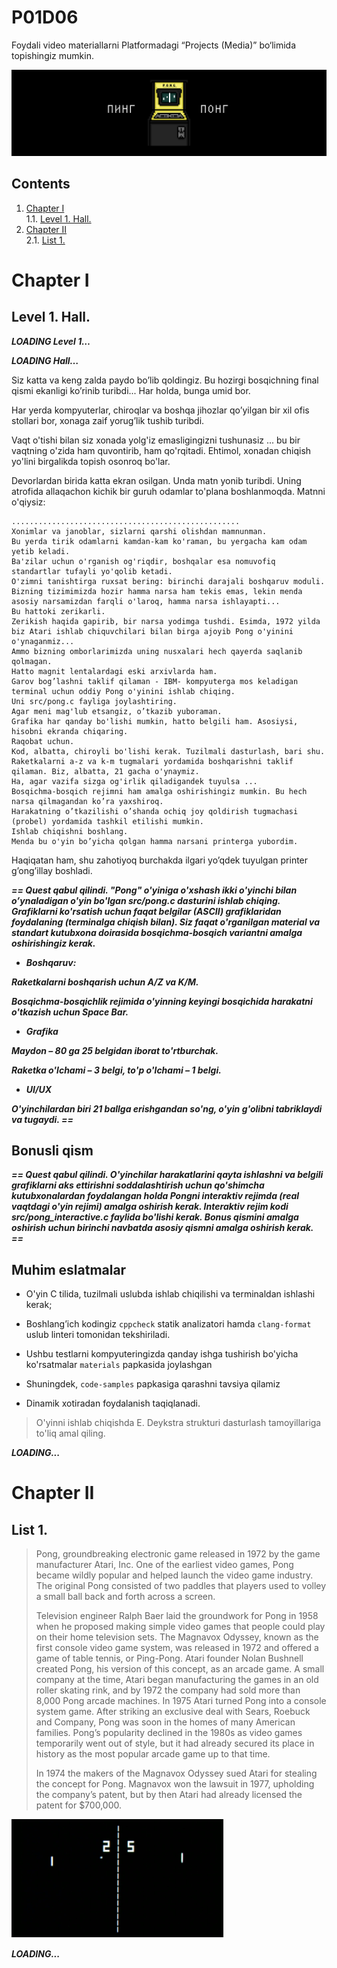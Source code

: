# P01D06

Foydali video materiallarni Platformadagi “Projects (Media)” bo‘limida topishingiz mumkin. 

![dayp01](misc/rus/images/dayp01.png)

## Contents

1. [Chapter I](#Chapter-I) \
    1.1. [Level 1. Hall.](#level-1-hall)
2. [Chapter II](#Chapter-II) \
    2.1. [List 1.](#list-1)


# Chapter I

## Level 1. Hall.

***LOADING Level 1…***

***LOADING Hall…***

Siz katta va keng zalda paydo bo’lib qoldingiz. Bu hozirgi bosqichning final qismi ekanligi ko’rinib turibdi... Har holda, bunga umid bor.

Har yerda kompyuterlar, chiroqlar va boshqa jihozlar qo’yilgan bir xil ofis stollari bor, xonaga zaif yorug’lik tushib turibdi.

Vaqt o'tishi bilan siz xonada yolg'iz emasligingizni tushunasiz ... bu bir vaqtning o'zida ham quvontirib, ham qo'rqitadi. Ehtimol, xonadan chiqish yo'lini birgalikda topish osonroq bo'lar.

Devorlardan birida katta ekran osilgan. Unda matn yonib turibdi. Uning atrofida allaqachon kichik bir guruh odamlar to'plana boshlanmoqda. Matnni o'qiysiz:

    ...................................................
    Xonimlar va janoblar, sizlarni qarshi olishdan mamnunman.
    Bu yerda tirik odamlarni kamdan-kam ko'raman, bu yergacha kam odam yetib keladi.
    Ba'zilar uchun o'rganish og'riqdir, boshqalar esa nomuvofiq standartlar tufayli yo'qolib ketadi.
    O'zimni tanishtirga ruxsat bering: birinchi darajali boshqaruv moduli.
    Bizning tizimimizda hozir hamma narsa ham tekis emas, lekin menda asosiy narsamizdan farqli o'laroq, hamma narsa ishlayapti...
    Bu hattoki zerikarli.
    Zerikish haqida gapirib, bir narsa yodimga tushdi. Esimda, 1972 yilda biz Atari ishlab chiquvchilari bilan birga ajoyib Pong o'yinini o'ynaganmiz...
    Ammo bizning omborlarimizda uning nusxalari hech qayerda saqlanib qolmagan.
    Hatto magnit lentalardagi eski arxivlarda ham.
    Garov bog’lashni taklif qilaman - IBM- kompyuterga mos keladigan terminal uchun oddiy Pong o'yinini ishlab chiqing.
    Uni src/pong.c fayliga joylashtiring.
    Agar meni mag'lub etsangiz, o’tkazib yuboraman.
    Grafika har qanday bo'lishi mumkin, hatto belgili ham. Asosiysi, hisobni ekranda chiqaring.
    Raqobat uchun.
    Kod, albatta, chiroyli bo'lishi kerak. Tuzilmali dasturlash, bari shu.
    Raketkalarni a-z va k-m tugmalari yordamida boshqarishni taklif qilaman. Biz, albatta, 21 gacha o'ynaymiz.
    Ha, agar vazifa sizga og'irlik qiladigandek tuyulsa ...
    Bosqichma-bosqich rejimni ham amalga oshirishingiz mumkin. Bu hech narsa qilmagandan ko’ra yaxshiroq.
    Harakatning o’tkazilishi o’shanda ochiq joy qoldirish tugmachasi (probel) yordamida tashkil etilishi mumkin.
    Ishlab chiqishni boshlang.
    Menda bu o'yin bo’yicha qolgan hamma narsani printerga yubordim.

Haqiqatan ham, shu zahotiyoq burchakda ilgari yo’qdek tuyulgan printer g’ong’illay boshladi.

***== Quest qabul qilindi. "Pong" o'yiniga o'xshash ikki o'yinchi bilan o’ynaladigan o'yin bo'lgan src/pong.c dasturini ishlab chiqing. Grafiklarni ko'rsatish uchun faqat belgilar (ASCII) grafiklaridan foydalaning (terminalga chiqish bilan). Siz faqat o'rganilgan material va standart kutubxona doirasida bosqichma-bosqich variantni amalga oshirishingiz kerak.*** 

* ***Boshqaruv:***
  
***Raketkalarni boshqarish uchun A/Z va K/M.***

***Bosqichma-bosqichlik rejimida o'yinning keyingi bosqichida harakatni o'tkazish uchun Space Bar.***

* ***Grafika***

***Maydon – 80 ga 25 belgidan iborat to'rtburchak.***

***Raketka o'lchami – 3 belgi, to'p o'lchami – 1 belgi.***

* ***UI/UX***

***O'yinchilardan biri 21 ballga erishgandan so'ng, o'yin g'olibni tabriklaydi va tugaydi. ==*** 

## Bonusli qism

***== Quest qabul qilindi. O'yinchilar harakatlarini qayta ishlashni va belgili grafiklarni aks ettirishni soddalashtirish uchun qo'shimcha kutubxonalardan foydalangan holda Pongni interaktiv rejimda (real vaqtdagi o'yin rejimi) amalga oshirish kerak. Interaktiv rejim kodi src/pong\_interactive.c faylida bo'lishi kerak. Bonus qismini amalga oshirish uchun birinchi navbatda asosiy qismni amalga oshirish kerak. ==*** 

## Muhim eslatmalar

* O'yin C tilida, tuzilmali uslubda ishlab chiqilishi va terminaldan ishlashi kerak;
  
* Boshlang’ich kodingiz ```cppcheck``` statik analizatori hamda ```clang-format``` uslub linteri tomonidan tekshiriladi.

* Ushbu testlarni kompyuteringizda qanday ishga tushirish bo'yicha ko'rsatmalar `materials` papkasida joylashgan

* Shuningdek, `code-samples` papkasiga qarashni tavsiya qilamiz

* Dinamik xotiradan foydalanish taqiqlanadi.

> O'yinni ishlab chiqishda E. Deykstra strukturi dasturlash tamoyillariga to'liq amal qiling. 

***LOADING...***


# Chapter II

## List 1.

>Pong, groundbreaking electronic game released in 1972 by the game manufacturer Atari, Inc. One of the earliest video games, Pong became wildly popular and helped launch the video game industry. The original Pong consisted of two paddles that players used to volley a small ball back and forth across a screen.
>
>Television engineer Ralph Baer laid the groundwork for Pong in 1958 when he proposed making simple video games that people could play on their home television sets. The Magnavox Odyssey, known as the first console video game system, was released in 1972 and offered a game of table tennis, or Ping-Pong. Atari founder Nolan Bushnell created Pong, his version of this concept, as an arcade game. A small company at the time, Atari began manufacturing the games in an old roller skating rink, and by 1972 the company had sold more than 8,000 Pong arcade machines. In 1975 Atari turned Pong into a console system game. After striking an exclusive deal with Sears, Roebuck and Company, Pong was soon in the homes of many American families. Pong’s popularity declined in the 1980s as video games temporarily went out of style, but it had already secured its place in history as the most popular arcade game up to that time.
>
>In 1974 the makers of the Magnavox Odyssey sued Atari for stealing the concept for Pong. Magnavox won the lawsuit in 1977, upholding the company’s patent, but by then Atari had already licensed the patent for $700,000.
>
![pong](misc/rus/images/pong.png)

***LOADING...***
